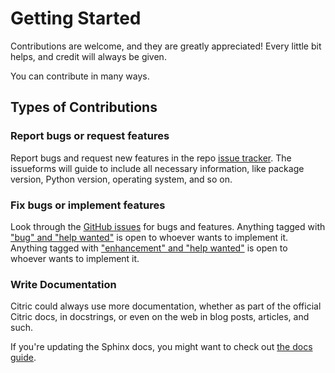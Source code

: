 # Getting Started

Contributions are welcome, and they are greatly appreciated! Every little bit helps,
and credit will always be given.

You can contribute in many ways.

## Types of Contributions

### Report bugs or request features

Report bugs and request new features in the repo [issue tracker][new-issue].
The issueforms will guide to include all necessary information, like package version,
Python version, operating system, and so on.

### Fix bugs or implement features

Look through the [GitHub issues][issues] for bugs and features. Anything tagged with
["bug" and "help wanted"][bug-help-wanted] is open to whoever wants to implement it.
Anything tagged with ["enhancement" and "help wanted"][feature-help-wanted] is open
to whoever wants to implement it.

### Write Documentation

Citric could always use more documentation, whether as part of the
official Citric docs, in docstrings, or even on the web in blog posts,
articles, and such.

If you're updating the Sphinx docs, you might want to check out [the docs guide][docs].

[new-issue]: https://github.com/edgarrmondragon/citric/issues/new/choose
[issues]: https://github.com/edgarrmondragon/citric/issues
[bug-help-wanted]: https://github.com/edgarrmondragon/citric/issues?q=is%3Aopen+is%3Aissue+label%3Abug+label%3A%22help+wanted%22
[feature-help-wanted]: https://github.com/edgarrmondragon/citric/issues?q=is%3Aopen+is%3Aissue+label%3Aenhancement+label%3A%22help+wanted%22
[docs]: /contributing/docs
